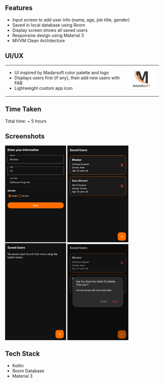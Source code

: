 ## Features

- Input screen to add user info (name, age, job title, gender)
- Saved in local database using Room
- Display screen shows all saved users
- Responsive design using Material 3
- MVVM Clean Architecture

## UI/UX

<table>
<tr>
<td>

- UI inspired by Madarsoft color palette and logo
- Displays users first (if any), then add new users with FAB
- Lightweight custom app icon

</td>
<td align="right">
  <img src="screenshots/madarsoft_logo.png" width="100" alt="Madarsoft Logo"/>
</td>
</tr>
</table>

## Time Taken

Total time: ~ 5 hours

## Screenshots

<p float="left">
  <img src="screenshots/input_screen.png" width="200"/>
  <img src="screenshots/display_screen.png" width="200"/>
  <img src="screenshots/display_screen_empty.png" width="200"/>
  <img src="screenshots/delete_confirmation.png" width="200"/>
</p>

## Tech Stack

- Kotlin
- Room Database
- Material 3
